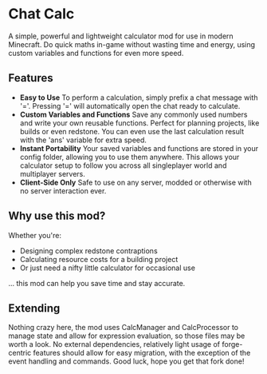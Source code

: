 # Chat Calc

A simple, powerful and lightweight calculator mod for use in modern Minecraft. Do quick maths in-game without wasting time and energy, using custom variables and functions for even more speed.

## Features
- **Easy to Use**
  To perform a calculation, simply prefix a chat message with '='.
  Pressing '=' will automatically open the chat ready to calculate.
- **Custom Variables and Functions**
  Save any commonly used numbers and write your own reusable functions.
  Perfect for planning projects, like builds or even redstone.
  You can even use the last calculation result with the 'ans' variable for extra speed.
- **Instant Portability**
  Your saved variables and functions are stored in your config folder, allowing you to use them anywhere.
  This allows your calculator setup to follow you across all singleplayer world and multiplayer servers.
- **Client-Side Only**
  Safe to use on any server, modded or otherwise with no server interaction ever.

## Why use this mod?
Whether you're:
- Designing complex redstone contraptions
- Calculating resource costs for a building project
- Or just need a nifty little calculator for occasional use

... this mod can help you save time and stay accurate.

## Extending
Nothing crazy here, the mod uses CalcManager and CalcProcessor to manage state and allow for expression evaluation, so those files may be worth a look.
No external dependencies, relatively light usage of forge-centric features should allow for easy migration, with the exception of the event handling and commands.
Good luck, hope you get that fork done!
